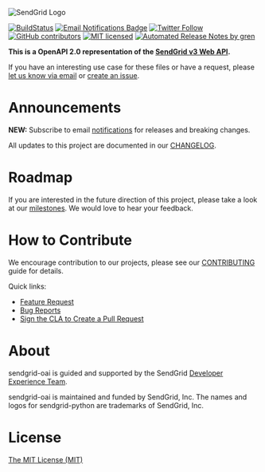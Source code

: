 ![SendGrid Logo](https://uiux.s3.amazonaws.com/2016-logos/email-logo%402x.png)

[![BuildStatus](https://travis-ci.org/sendgrid/sendgrid-oai.svg?branch=master)](https://travis-ci.org/sendgrid/sendgrid-oai)
[![Email Notifications Badge](https://dx.sendgrid.com/badge/oai)](https://dx.sendgrid.com/newsletter/oai)
[![Twitter Follow](https://img.shields.io/twitter/follow/sendgrid.svg?style=social&label=Follow)](https://twitter.com/sendgrid)
[![GitHub contributors](https://img.shields.io/github/contributors/sendgrid/sendgrid-oai.svg)](https://github.com/sendgrid/sendgrid-oai/graphs/contributors)
[![MIT licensed](https://img.shields.io/badge/license-MIT-blue.svg)](./LICENSE.txt)
[![Automated Release Notes by gren](https://img.shields.io/badge/%F0%9F%A4%96-release%20notes-00B2EE.svg)](https://github-tools.github.io/github-release-notes/)


**This is a OpenAPI 2.0 representation of the [SendGrid v3 Web API](https://sendgrid.com/docs/API_Reference/Web_API_v3/index.html).**

If you have an interesting use case for these files or have a request, please [let us know via email](mailto:dx@sendgrid.com) or [create an issue](https://github.com/sendgrid/sendgrid-oai/issues).

# Announcements

**NEW:** Subscribe to email [notifications](https://dx.sendgrid.com/newsletter/oai) for releases and breaking changes.

All updates to this project are documented in our [CHANGELOG](https://github.com/sendgrid/sendgrid-oai/blob/master/CHANGELOG.md).

# Roadmap

If you are interested in the future direction of this project, please take a look at our [milestones](https://github.com/sendgrid/sendgrid-oai/milestones). We would love to hear your feedback.

# How to Contribute

We encourage contribution to our projects, please see our [CONTRIBUTING](https://github.com/sendgrid/sendgrid-oai/blob/master/CONTRIBUTING.md) guide for details.

Quick links:

- [Feature Request](https://github.com/sendgrid/sendgrid-oai/blob/master/CONTRIBUTING.md#feature-request)
- [Bug Reports](https://github.com/sendgrid/sendgrid-oai/blob/master/CONTRIBUTING.md#submit-a-bug-report)
- [Sign the CLA to Create a Pull Request](https://github.com/sendgrid/sendgrid-oai/blob/master/CONTRIBUTING.md#cla)

# About

sendgrid-oai is guided and supported by the SendGrid [Developer Experience Team](mailto:dx@sendgrid.com).

sendgrid-oai is maintained and funded by SendGrid, Inc. The names and logos for sendgrid-python are trademarks of SendGrid, Inc.

# License
[The MIT License (MIT)](LICENSE.txt)
